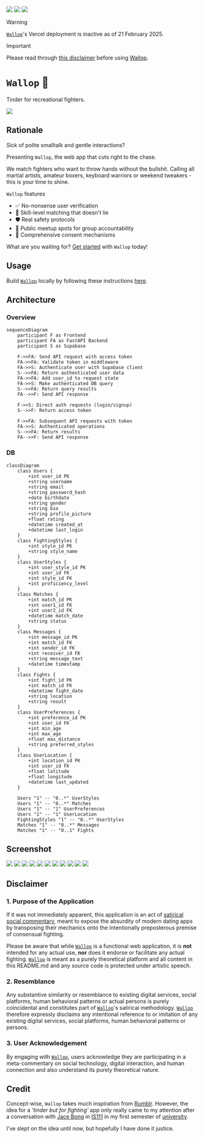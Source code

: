 [![](https://img.shields.io/badge/wallop_1.0.0-build_up-dark_green)](https://github.com/gongahkia/wallop/releases/tag/1.0.0) 
[![](https://img.shields.io/badge/wallop_2.0.0-build_up-dark_green)](https://github.com/gongahkia/wallop/releases/tag/1.0.0) 
![](https://img.shields.io/badge/wallop_2.0.0-deployment_down-red)

> [!WARNING]  
> [`Wallop`](https://github.com/gongahkia/wallop)'s Vercel deployment is inactive as of 21 February 2025.
  
> [!IMPORTANT]  
> Please read through [this disclaimer](#disclaimer) before using [Wallop](https://github.com/gongahkia/wallop).

# `Wallop` 🥊

Tinder for recreational fighters.

![](./asset/logo/careful.gif)

## Rationale

Sick of polite smalltalk and gentle interactions? 

Presenting `Wallop`, the web app that cuts right to the chase. 
  
We match fighters who want to throw hands without the bullshit. Calling all martial artists, amateur boxers, keyboard warriors or weekend tweakers - this is your time to shine.

`Wallop` features

* ✅ No-nonsense user verification
* 🥋 Skill-level matching that doesn't lie
* 🛡️ Real safety protocols
* 📍 Public meetup spots for group accountability
* 🤝 Comprehensive consent mechanisms

What are you waiting for? [Get started](#usage) with `Wallop` today!

## Usage

Build [`Wallop`](https://github.com/gongahkia/wallop) locally by following these instructions [here](./src/README.md).

## Architecture

### Overview

```mermaid
sequenceDiagram
    participant F as Frontend
    participant FA as FastAPI Backend
    participant S as Supabase
    
    F->>FA: Send API request with access token
    FA->>FA: Validate token in middleware
    FA->>S: Authenticate user with Supabase client
    S-->>FA: Return authenticated user data
    FA->>FA: Add user_id to request state
    FA->>S: Make authenticated DB query
    S-->>FA: Return query results
    FA-->>F: Send API response

    F->>S: Direct auth requests (login/signup)
    S-->>F: Return access token

    F->>FA: Subsequent API requests with token
    FA->>S: Authenticated operations
    S-->>FA: Return results
    FA-->>F: Send API response
```

### DB

```mermaid
classDiagram
    class Users {
        +int user_id PK
        +string username
        +string email
        +string password_hash
        +date birthdate
        +string gender
        +string bio
        +string profile_picture
        +float rating
        +datetime created_at
        +datetime last_login
    }
    class FightingStyles {
        +int style_id PK
        +string style_name
    }
    class UserStyles {
        +int user_style_id PK
        +int user_id FK
        +int style_id FK
        +int proficiency_level
    }
    class Matches {
        +int match_id PK
        +int user1_id FK
        +int user2_id FK
        +datetime match_date
        +string status
    }
    class Messages {
        +int message_id PK
        +int match_id FK
        +int sender_id FK
        +int receiver_id FK
        +string message_text
        +datetime timestamp
    }
    class Fights {
        +int fight_id PK
        +int match_id FK
        +datetime fight_date
        +string location
        +string result
    }
    class UserPreferences {
        +int preference_id PK
        +int user_id FK
        +int min_age
        +int max_age
        +float max_distance
        +string preferred_styles
    }
    class UserLocation {
        +int location_id PK
        +int user_id FK
        +float latitude
        +float longitude
        +datetime last_updated
    }

    Users "1" -- "0..*" UserStyles
    Users "1" -- "0..*" Matches
    Users "1" -- "1" UserPreferences
    Users "1" -- "1" UserLocation
    FightingStyles "1" -- "0..*" UserStyles
    Matches "1" -- "0..*" Messages
    Matches "1" -- "0..1" Fights
```

## Screenshot

![](./asset/reference/wallop-v2/screenshot-1.png)
![](./asset/reference/wallop-v2/screenshot-3.png)
![](./asset/reference/wallop-v2/screenshot-4.png)
![](./asset/reference/wallop-v2/screenshot-5.png)
![](./asset/reference/wallop-v2/screenshot-6.png)
![](./asset/reference/wallop-v2/screenshot-7.png)
![](./asset/reference/wallop-v2/screenshot-8.png)
![](./asset/reference/wallop-v2/screenshot-9.png)
![](./asset/reference/wallop-v2/screenshot-2.png)
![](./asset/reference/wallop-v2/screenshot-10.png)
![](./asset/reference/wallop-v2/screenshot-11.png)

## Disclaimer

### 1. Purpose of the Application

If it was not immediately apparent, this application is an act of [satirical](https://dictionary.cambridge.org/dictionary/english/satirical) [social commentary](https://dictionary.cambridge.org/dictionary/english/social-commentary), meant to expose the absurdity of modern dating apps by transposing their mechanics onto the intentionally preposterous premise of consensual fighting.  
  
Please be aware that while [`Wallop`](https://github.com/gongahkia/wallop) is a functional web application, it is **not** intended for any actual use, **nor** does it endorse or facilitate any actual fighting. [`Wallop`](https://github.com/gongahkia/wallop) is meant as a purely theoretical platform and all content in this README.md and any source code is protected under artistic speech.

### 2. Resemblance

Any substantive similarity or resemblance to existing digital services, social platforms, human behavioral patterns or actual persons is purely coincidental and constitutes part of [`Wallop`](https://github.com/gongahkia/wallop)'s satirical methodology. [`Wallop`](https://github.com/gongahkia/wallop) therefore expressly disclaims any intentional reference to or imitation of any existing digital services, social platforms, human behavioral patterns or persons. 

### 3. User Acknowledgement

By engaging with [`Wallop`](https://github.com/gongahkia/wallop), users acknowledge they are participating in a meta-commentary on social technology, digital interaction, and human connection and also understand its purely theoretical nature.

## Credit

Concept-wise, `Wallop` takes much inspiration from [Rumblr](https://rumblr.webflow.io/). However, the idea for a *'tinder but for fighting'* app only really came to my attention after a conversation with [Jace Bong](https://www.linkedin.com/in/jace-bong-%F0%9F%91%BE-42b3841b1/?originalSubdomain=sg) in [IS111](https://www.reddit.com/r/SMU_Singapore/comments/14bouko/smu_is_tough_modules_and_is111/?rdt=39799) in my first semester of [university](https://www.smu.edu.sg/).

I've slept on the idea until now, but hopefully I have done it justice.
